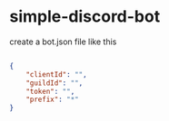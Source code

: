# simple-discord-bot

create a bot.json file like this
```json

{
	"clientId": "",
	"guildId": "",
	"token": "",
	"prefix": "*"
}

```
